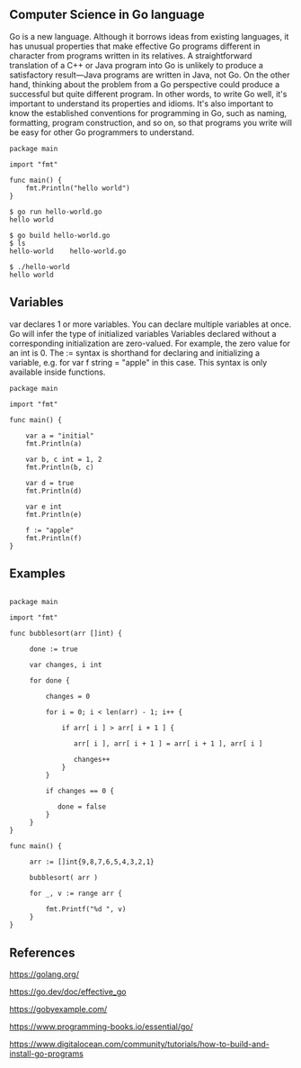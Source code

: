 ## Computer Science in Go language

Go is a new language. Although it borrows ideas from existing languages, it has unusual properties that make effective Go programs different in character from programs written in its relatives. A straightforward translation of a C++ or Java program into Go is unlikely to produce a satisfactory result—Java programs are written in Java, not Go. On the other hand, thinking about the problem from a Go perspective could produce a successful but quite different program. In other words, to write Go well, it's important to understand its properties and idioms. It's also important to know the established conventions for programming in Go, such as naming, formatting, program construction, and so on, so that programs you write will be easy for other Go programmers to understand.

```
package main

import "fmt"

func main() {
    fmt.Println("hello world")
}

$ go run hello-world.go
hello world

$ go build hello-world.go
$ ls
hello-world    hello-world.go

$ ./hello-world
hello world
```

## Variables

var declares 1 or more variables.
You can declare multiple variables at once.
Go will infer the type of initialized variables
Variables declared without a corresponding initialization are zero-valued. For example, the zero value for an int is 0.
The := syntax is shorthand for declaring and initializing a variable, e.g. for var f string = "apple" in this case. This syntax is only available inside functions.
```
package main

import "fmt"

func main() {

    var a = "initial"
    fmt.Println(a)

    var b, c int = 1, 2
    fmt.Println(b, c)

    var d = true
    fmt.Println(d)

    var e int
    fmt.Println(e)

    f := "apple"
    fmt.Println(f)
}
```


## Examples

```

package main

import "fmt"

func bubblesort(arr []int) {

     done := true
 
     var changes, i int 
 
     for done {

         changes = 0
         
         for i = 0; i < len(arr) - 1; i++ {

             if arr[ i ] > arr[ i + 1 ] {

                arr[ i ], arr[ i + 1 ] = arr[ i + 1 ], arr[ i ]

                changes++ 
             }   
         } 

         if changes == 0 {

            done = false
         }
     }
}

func main() {

     arr := []int{9,8,7,6,5,4,3,2,1}

     bubblesort( arr )

     for _, v := range arr {

         fmt.Printf("%d ", v)
     }   
}

```




## References

https://golang.org/

https://go.dev/doc/effective_go

https://gobyexample.com/

https://www.programming-books.io/essential/go/

https://www.digitalocean.com/community/tutorials/how-to-build-and-install-go-programs

